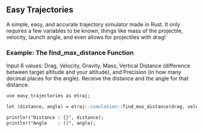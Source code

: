 ## Easy Trajectories

A simple, easy, and accurate trajectory simulator made in Rust. It only requires a few variables to be known, things like mass of the projectile, velocity, launch angle, and even allows for projectiles with drag!

### Example: The find_max_distance Function

Input 6 values: Drag, Velocity, Gravity, Mass, Vertical Distance (difference between target altitude and your altitude), and Precision (in how many decimal places for the angle). Receive the distance and the angle for that distance.

```markdown
use easy_trajectories as etraj;

let (distance, angle) = etraj::simulation::find_max_distance(drag, velocity, gravity, mass, vertical_distance, precision);

println!("Distance : {}", distance);
println!("Angle    : ()", angle);
```
